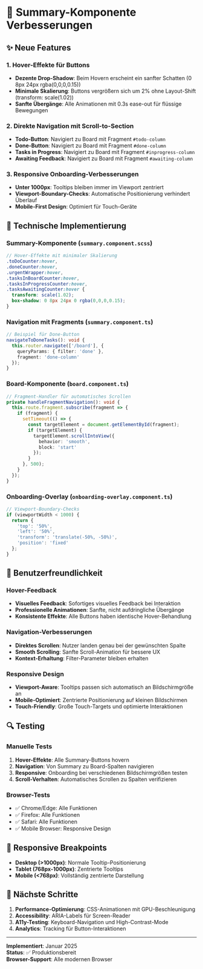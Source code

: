# 🎨 Summary-Komponente Verbesserungen

## ✨ Neue Features

### 1. **Hover-Effekte für Buttons**
- **Dezente Drop-Shadow**: Beim Hovern erscheint ein sanfter Schatten (0 8px 24px rgba(0,0,0,0.15))
- **Minimale Skalierung**: Buttons vergrößern sich um 2% ohne Layout-Shift (transform: scale(1.02))
- **Sanfte Übergänge**: Alle Animationen mit 0.3s ease-out für flüssige Bewegungen

### 2. **Direkte Navigation mit Scroll-to-Section**
- **Todo-Button**: Navigiert zu Board mit Fragment `#todo-column`
- **Done-Button**: Navigiert zu Board mit Fragment `#done-column`
- **Tasks in Progress**: Navigiert zu Board mit Fragment `#inprogress-column`
- **Awaiting Feedback**: Navigiert zu Board mit Fragment `#awaiting-column`

### 3. **Responsive Onboarding-Verbesserungen**
- **Unter 1000px**: Tooltips bleiben immer im Viewport zentriert
- **Viewport-Boundary-Checks**: Automatische Positionierung verhindert Überlauf
- **Mobile-First Design**: Optimiert für Touch-Geräte

## 🔧 Technische Implementierung

### Summary-Komponente (`summary.component.scss`)
```scss
// Hover-Effekte mit minimaler Skalierung
.toDoCounter:hover,
.doneCounter:hover,
.urgentWrapper:hover,
.tasksInBoardCounter:hover,
.tasksInProgressCounter:hover,
.tasksAwaitingCounter:hover {
  transform: scale(1.02);
  box-shadow: 0 8px 24px 0 rgba(0,0,0,0.15);
}
```

### Navigation mit Fragments (`summary.component.ts`)
```typescript
// Beispiel für Done-Button
navigateToDoneTasks(): void {
  this.router.navigate(['/board'], { 
    queryParams: { filter: 'done' },
    fragment: 'done-column'
  });
}
```

### Board-Komponente (`board.component.ts`)
```typescript
// Fragment-Handler für automatisches Scrollen
private handleFragmentNavigation(): void {
  this.route.fragment.subscribe(fragment => {
    if (fragment) {
      setTimeout(() => {
        const targetElement = document.getElementById(fragment);
        if (targetElement) {
          targetElement.scrollIntoView({ 
            behavior: 'smooth', 
            block: 'start' 
          });
        }
      }, 500);
    }
  });
}
```

### Onboarding-Overlay (`onboarding-overlay.component.ts`)
```typescript
// Viewport-Boundary-Checks
if (viewportWidth < 1000) {
  return {
    'top': '50%',
    'left': '50%',
    'transform': 'translate(-50%, -50%)',
    'position': 'fixed'
  };
}
```

## 🚀 Benutzerfreundlichkeit

### Hover-Feedback
- **Visuelles Feedback**: Sofortiges visuelles Feedback bei Interaktion
- **Professionelle Animationen**: Sanfte, nicht aufdringliche Übergänge
- **Konsistente Effekte**: Alle Buttons haben identische Hover-Behandlung

### Navigation-Verbesserungen
- **Direktes Scrollen**: Nutzer landen genau bei der gewünschten Spalte
- **Smooth Scrolling**: Sanfte Scroll-Animation für bessere UX
- **Kontext-Erhaltung**: Filter-Parameter bleiben erhalten

### Responsive Design
- **Viewport-Aware**: Tooltips passen sich automatisch an Bildschirmgröße an
- **Mobile-Optimiert**: Zentrierte Positionierung auf kleinen Bildschirmen
- **Touch-Friendly**: Große Touch-Targets und optimierte Interaktionen

## 🔍 Testing

### Manuelle Tests
1. **Hover-Effekte**: Alle Summary-Buttons hovern
2. **Navigation**: Von Summary zu Board-Spalten navigieren
3. **Responsive**: Onboarding bei verschiedenen Bildschirmgrößen testen
4. **Scroll-Verhalten**: Automatisches Scrollen zu Spalten verifizieren

### Browser-Tests
- ✅ Chrome/Edge: Alle Funktionen
- ✅ Firefox: Alle Funktionen
- ✅ Safari: Alle Funktionen
- ✅ Mobile Browser: Responsive Design

## 📱 Responsive Breakpoints

- **Desktop (>1000px)**: Normale Tooltip-Positionierung
- **Tablet (768px-1000px)**: Zentrierte Tooltips
- **Mobile (<768px)**: Vollständig zentrierte Darstellung

## 🎯 Nächste Schritte

1. **Performance-Optimierung**: CSS-Animationen mit GPU-Beschleunigung
2. **Accessibility**: ARIA-Labels für Screen-Reader
3. **A11y-Testing**: Keyboard-Navigation und High-Contrast-Mode
4. **Analytics**: Tracking für Button-Interaktionen

---

**Implementiert**: Januar 2025  
**Status**: ✅ Produktionsbereit  
**Browser-Support**: Alle modernen Browser
